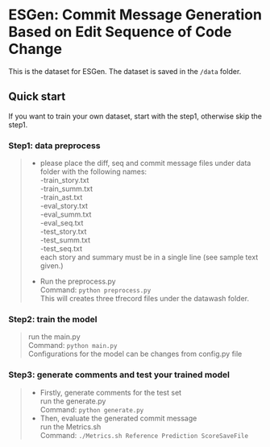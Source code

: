 # ESGen: Commit Message Generation Based on Edit Sequence of Code Change

This is the dataset for ESGen. The dataset is saved in the ```/data``` folder.

## Quick start
If you want to train your own dataset, start with the step1, otherwise skip the step1.
### Step1: data preprocess
> + please place the diff, seq and commit message files under data folder with the following names:<br>
>-train_story.txt <br>
>-train_summ.txt <br>
-train_ast.txt <br>
-eval_story.txt <br>
-eval_summ.txt <br>
-eval_seq.txt <br>
-test_story.txt <br>
-test_summ.txt <br>
-test_seq.txt <br>
> each story and summary must be in a single line (see sample text given.)
>
> + Run the preprocess.py <br>
Command: ```python preprocess.py```<br>
This will creates three tfrecord files under the datawash folder.

### Step2: train the model
> run the main.py <br>
Command: ```python main.py``` <br>
Configurations for the model can be changes from config.py file

### Step3: generate comments and test your trained model
> + Firstly, generate comments for the test set <br>
> run the generate.py <br>
> Command: ```python generate.py```
> + Then, evaluate the generated commit message<br>
> run the Metrics.sh <br>
> Command: ```./Metrics.sh Reference Prediction ScoreSaveFile```

